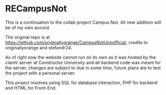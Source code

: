 # RECampusNot
This is a continuation to the collab project Campus Not. All new addition will be of my own accord.

The original repo is at https://github.com/originallyorange/CampusNotUnnofficial, credits to originallyorange and stefandr24.

As of right now the website cannot run on its own as it was hosted by the clamV server at Constructor University and all backend code was meant for the server, changes are subject to due in some time, future plans are to test the project with a personal server.

This project involves using SQL for database interaction, PHP for backend and HTML for Front-End.
